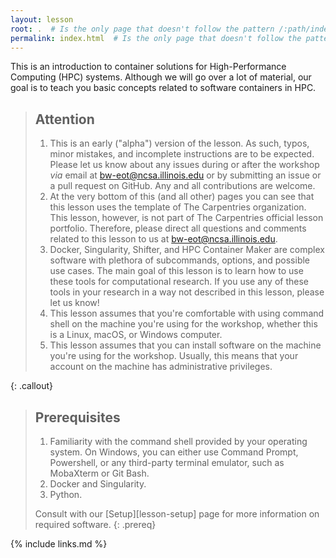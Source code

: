 ```yaml
---
layout: lesson
root: .  # Is the only page that doesn't follow the pattern /:path/index.html
permalink: index.html  # Is the only page that doesn't follow the pattern /:path/index.html
---
```


This is an introduction to container solutions for High-Performance Computing (HPC) systems.
Although we will go over a lot of material, our goal is to teach you basic concepts related to
software containers in HPC.

> ## Attention
>
> 1. This is an early ("alpha") version of the lesson. As such, typos, minor mistakes, and
>    incomplete instructions are to be expected. Please let us know about any issues during or after
>    the workshop _via_ email at [bw-eot@ncsa.illinois.edu](mailto:bw-eot@ncsa.illinois.edu) or by
>    submitting an issue or a pull request on GitHub. Any and all contributions are welcome.
> 2. At the very bottom of this (and all other) pages you can see that this lesson uses the template
>    of The Carpentries organization. This lesson, however, is not part of The Carpentries official
>    lesson portfolio. Therefore, please direct all questions and comments related to this lesson to
>    us at [bw-eot@ncsa.illinois.edu](mailto:bw-eot@ncsa.illinois.edu).
> 3. Docker, Singularity, Shifter, and HPC Container Maker are complex software with plethora of
>    subcommands, options, and possible use cases. The main goal of this lesson is to learn how to
>    use these tools for computational research. If you use any of these tools
>    in your research in a way not described in this lesson, please let us know!
> 4. This lesson assumes that you're comfortable with using command shell on the machine you're
>    using for the workshop, whether this is a Linux, macOS, or Windows computer.
> 5. This lesson assumes that you can install software on the machine you're using for the workshop.
>    Usually, this means that your account on the machine has administrative privileges.
>
{: .callout}


> ## Prerequisites
> 1. Familiarity with the command shell provided by your operating system. On Windows, you can
>    either use Command Prompt, Powershell, or any third-party terminal emulator, such as
>    MobaXterm or Git Bash.
> 2. Docker and Singularity.
> 3. Python.
>
>  Consult with our [Setup][lesson-setup] page for more information on required software.
{: .prereq}


{% include links.md %}
